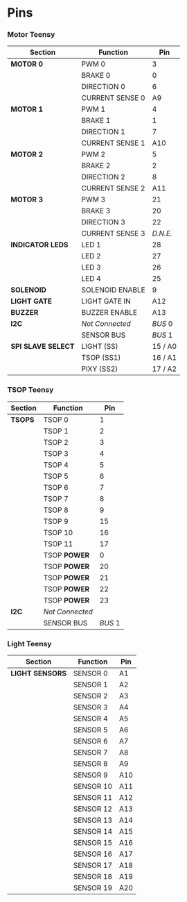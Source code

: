# Pins

### Motor Teensy

| Section              | Function        | Pin      |
| -------------------- | --------------- | -------- |
| **MOTOR 0**          | PWM 0           | 3        |
|                      | BRAKE 0         | 0        |
|                      | DIRECTION 0     | 6        |
|                      | CURRENT SENSE 0 | A9       |
| **MOTOR 1**          | PWM 1           | 4        |
|                      | BRAKE 1         | 1        |
|                      | DIRECTION 1     | 7        |
|                      | CURRENT SENSE 1 | A10      |
| **MOTOR 2**          | PWM 2           | 5        |
|                      | BRAKE 2         | 2        |
|                      | DIRECTION 2     | 8        |
|                      | CURRENT SENSE 2 | A11      |
| **MOTOR 3**          | PWM 3           | 21       |
|                      | BRAKE 3         | 20       |
|                      | DIRECTION 3     | 22       |
|                      | CURRENT SENSE 3 | *D.N.E.* |
| **INDICATOR LEDS**   | LED 1           | 28       |
|                      | LED 2           | 27       |
|                      | LED 3           | 26       |
|                      | LED 4           | 25       |
| **SOLENOID**         | SOLENOID ENABLE | 9        |
| **LIGHT GATE**       | LIGHT GATE IN   | A12      |
| **BUZZER**           | BUZZER ENABLE   | A13      |
| **I2C**              | *Not Connected* | *BUS* 0  |
|                      | SENSOR BUS      | *BUS* 1  |
| **SPI SLAVE SELECT** | LIGHT (SS)      | 15 / A0  |
|                      | TSOP (SS1)      | 16 / A1  |
|                      | PIXY (SS2)      | 17 / A2  |

### TSOP Teensy

| Section   | Function        | Pin     |
| --------- | --------------- | ------- |
| **TSOPS** | TSOP 0          | 1       |
|           | TSOP 1          | 2       |
|           | TSOP 2          | 3       |
|           | TSOP 3          | 4       |
|           | TSOP 4          | 5       |
|           | TSOP 5          | 6       |
|           | TSOP 6          | 7       |
|           | TSOP 7          | 8       |
|           | TSOP 8          | 9       |
|           | TSOP 9          | 15      |
|           | TSOP 10         | 16      |
|           | TSOP 11         | 17      |
|           | TSOP **POWER**  | 0       |
|           | TSOP **POWER**  | 20      |
|           | TSOP **POWER**  | 21      |
|           | TSOP **POWER**  | 22      |
|           | TSOP **POWER**  | 23      |
| **I2C**   | *Not Connected* |         |
|           | SENSOR BUS      | *BUS* 1 |

### Light Teensy

| Section           | Function  | Pin  |
| ----------------- | --------- | ---- |
| **LIGHT SENSORS** | SENSOR 0  | A1   |
|                   | SENSOR 1  | A2   |
|                   | SENSOR 2  | A3   |
|                   | SENSOR 3  | A4   |
|                   | SENSOR 4  | A5   |
|                   | SENSOR 5  | A6   |
|                   | SENSOR 6  | A7   |
|                   | SENSOR 7  | A8   |
|                   | SENSOR 8  | A9   |
|                   | SENSOR 9  | A10  |
|                   | SENSOR 10 | A11  |
|                   | SENSOR 11 | A12  |
|                   | SENSOR 12 | A13  |
|                   | SENSOR 13 | A14  |
|                   | SENSOR 14 | A15  |
|                   | SENSOR 15 | A16  |
|                   | SENSOR 16 | A17  |
|                   | SENSOR 17 | A18  |
|                   | SENSOR 18 | A19  |
|                   | SENSOR 19 | A20  |